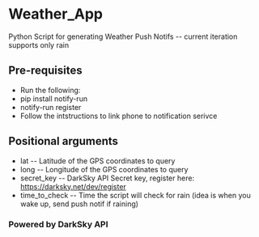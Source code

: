# Weather_App
Python Script for generating Weather Push Notifs -- current iteration supports only rain 

## Pre-requisites 
* Run the following: 
* pip install notify-run
* notify-run register 
* Follow the intstructions to link phone to notification serivce 

## Positional arguments
* lat -- Latitude of the GPS coordinates to query 
* long -- Longitude of the GPS coordinates to query 
* secret_key -- DarkSky API Secret key, register here: https://darksky.net/dev/register
* time_to_check -- Time the script will check for rain (idea is when you wake up, send push notif if raining) 

### Powered by DarkSky API
